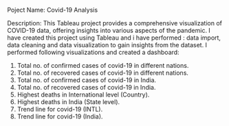 Poject Name: Covid-19 Analysis

Description: This Tableau project provides a comprehensive visualization of COVID-19 data, offering insights into various aspects of the pandemic. I have created this project using Tableau and i have performed : data import, data cleaning and data visualization to gain insights from the dataset. I performed following visualizations and created a dashboard:

1) Total no. of confirmed cases of covid-19 in different nations.
2) Total no. of recovered cases of covid-19 in different nations.
3) Total no. of confirmed cases of covid-19 in India.
4) Total no. of recovered cases of covid-19 in India.
5) Highest deaths in International level (Country).
6) Highest deaths in India (State level).
7) Trend line for covid-19 (INTL).
8) Trend line for covid-19 (India).







